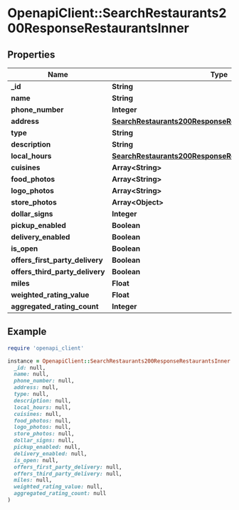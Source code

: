 # OpenapiClient::SearchRestaurants200ResponseRestaurantsInner

## Properties

| Name | Type | Description | Notes |
| ---- | ---- | ----------- | ----- |
| **_id** | **String** |  | [optional] |
| **name** | **String** |  | [optional] |
| **phone_number** | **Integer** |  | [optional] |
| **address** | [**SearchRestaurants200ResponseRestaurantsInnerAddress**](SearchRestaurants200ResponseRestaurantsInnerAddress.md) |  | [optional] |
| **type** | **String** |  | [optional] |
| **description** | **String** |  | [optional] |
| **local_hours** | [**SearchRestaurants200ResponseRestaurantsInnerLocalHours**](SearchRestaurants200ResponseRestaurantsInnerLocalHours.md) |  | [optional] |
| **cuisines** | **Array&lt;String&gt;** |  | [optional] |
| **food_photos** | **Array&lt;String&gt;** |  | [optional] |
| **logo_photos** | **Array&lt;String&gt;** |  | [optional] |
| **store_photos** | **Array&lt;Object&gt;** |  | [optional] |
| **dollar_signs** | **Integer** |  | [optional] |
| **pickup_enabled** | **Boolean** |  | [optional] |
| **delivery_enabled** | **Boolean** |  | [optional] |
| **is_open** | **Boolean** |  | [optional] |
| **offers_first_party_delivery** | **Boolean** |  | [optional] |
| **offers_third_party_delivery** | **Boolean** |  | [optional] |
| **miles** | **Float** |  | [optional] |
| **weighted_rating_value** | **Float** |  | [optional] |
| **aggregated_rating_count** | **Integer** |  | [optional] |

## Example

```ruby
require 'openapi_client'

instance = OpenapiClient::SearchRestaurants200ResponseRestaurantsInner.new(
  _id: null,
  name: null,
  phone_number: null,
  address: null,
  type: null,
  description: null,
  local_hours: null,
  cuisines: null,
  food_photos: null,
  logo_photos: null,
  store_photos: null,
  dollar_signs: null,
  pickup_enabled: null,
  delivery_enabled: null,
  is_open: null,
  offers_first_party_delivery: null,
  offers_third_party_delivery: null,
  miles: null,
  weighted_rating_value: null,
  aggregated_rating_count: null
)
```

